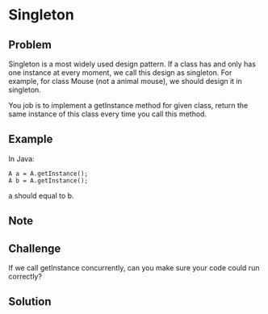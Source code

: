 Singleton
===


Problem
-------

Singleton is a most widely used design pattern. If a class has and only has one instance at every moment, we call this design as singleton. For example, for class Mouse (not a animal mouse), we should design it in singleton.

You job is to implement a getInstance method for given class, return the same instance of this class every time you call this method.

Example
-------

In Java:

    A a = A.getInstance();
    A b = A.getInstance();

a should equal to b.

Note
---------

Challenge
---------

If we call getInstance concurrently, can you make sure your code could run correctly?

Solution
--------

